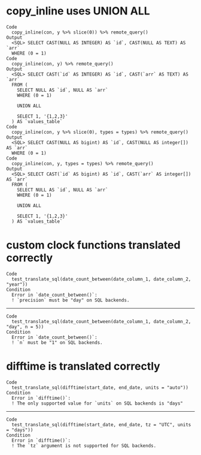 # copy_inline uses UNION ALL

    Code
      copy_inline(con, y %>% slice(0)) %>% remote_query()
    Output
      <SQL> SELECT CAST(NULL AS INTEGER) AS `id`, CAST(NULL AS TEXT) AS `arr`
      WHERE (0 = 1)
    Code
      copy_inline(con, y) %>% remote_query()
    Output
      <SQL> SELECT CAST(`id` AS INTEGER) AS `id`, CAST(`arr` AS TEXT) AS `arr`
      FROM (
        SELECT NULL AS `id`, NULL AS `arr`
        WHERE (0 = 1)
      
        UNION ALL
      
        SELECT 1, '{1,2,3}'
      ) AS `values_table`
    Code
      copy_inline(con, y %>% slice(0), types = types) %>% remote_query()
    Output
      <SQL> SELECT CAST(NULL AS bigint) AS `id`, CAST(NULL AS integer[]) AS `arr`
      WHERE (0 = 1)
    Code
      copy_inline(con, y, types = types) %>% remote_query()
    Output
      <SQL> SELECT CAST(`id` AS bigint) AS `id`, CAST(`arr` AS integer[]) AS `arr`
      FROM (
        SELECT NULL AS `id`, NULL AS `arr`
        WHERE (0 = 1)
      
        UNION ALL
      
        SELECT 1, '{1,2,3}'
      ) AS `values_table`

# custom clock functions translated correctly

    Code
      test_translate_sql(date_count_between(date_column_1, date_column_2, "year"))
    Condition
      Error in `date_count_between()`:
      ! `precision` must be "day" on SQL backends.

---

    Code
      test_translate_sql(date_count_between(date_column_1, date_column_2, "day", n = 5))
    Condition
      Error in `date_count_between()`:
      ! `n` must be "1" on SQL backends.

# difftime is translated correctly

    Code
      test_translate_sql(difftime(start_date, end_date, units = "auto"))
    Condition
      Error in `difftime()`:
      ! The only supported value for `units` on SQL backends is "days"

---

    Code
      test_translate_sql(difftime(start_date, end_date, tz = "UTC", units = "days"))
    Condition
      Error in `difftime()`:
      ! The `tz` argument is not supported for SQL backends.


